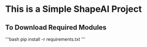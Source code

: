 # This is a Simple ShapeAI Project

## To Download Required Modules

'''bash
pip install -r requirements.txt
'''